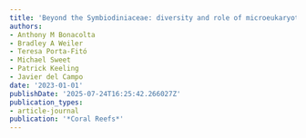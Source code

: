 ```yaml
---
title: 'Beyond the Symbiodiniaceae: diversity and role of microeukaryotic coral symbionts'
authors:
- Anthony M Bonacolta
- Bradley A Weiler
- Teresa Porta-Fitó
- Michael Sweet
- Patrick Keeling
- Javier del Campo
date: '2023-01-01'
publishDate: '2025-07-24T16:25:42.266027Z'
publication_types:
- article-journal
publication: '*Coral Reefs*'
---
```

